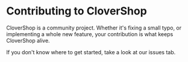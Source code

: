 # Contributing to CloverShop

CloverShop is a community project. Whether it's fixing a small typo, or implementing a whole new feature, your contribution is what keeps CloverShop alive.

If you don't know where to get started, take a look at our issues tab. 